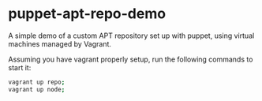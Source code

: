 puppet-apt-repo-demo
====================

A simple demo of a custom APT repository set up with puppet, using virtual machines managed by Vagrant. 

Assuming you have vagrant properly setup, run the following commands to start it:

```bash
vagrant up repo;
vagrant up node;
```
